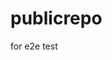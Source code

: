 # publicrepo
for e2e test































































































































































































































































































































































































































































































































































































































































































































































































































































































































































































































































































































































































































































































































































































































































































































































































































































































































































































































































































































































































































































































































































































































































































